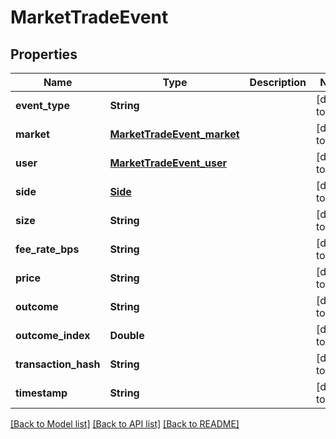 # MarketTradeEvent
## Properties

| Name | Type | Description | Notes |
|------------ | ------------- | ------------- | -------------|
| **event\_type** | **String** |  | [default to null] |
| **market** | [**MarketTradeEvent_market**](MarketTradeEvent_market.md) |  | [default to null] |
| **user** | [**MarketTradeEvent_user**](MarketTradeEvent_user.md) |  | [default to null] |
| **side** | [**Side**](Side.md) |  | [default to null] |
| **size** | **String** |  | [default to null] |
| **fee\_rate\_bps** | **String** |  | [default to null] |
| **price** | **String** |  | [default to null] |
| **outcome** | **String** |  | [default to null] |
| **outcome\_index** | **Double** |  | [default to null] |
| **transaction\_hash** | **String** |  | [default to null] |
| **timestamp** | **String** |  | [default to null] |

[[Back to Model list]](../README.md#documentation-for-models) [[Back to API list]](../README.md#documentation-for-api-endpoints) [[Back to README]](../README.md)

